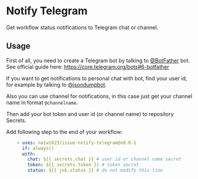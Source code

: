 # Notify Telegram

Get workflow status notifications to Telegram chat or channel.

## Usage

First of all, you need to create a Telegram bot by talking to [@BotFather](https://t.me/botfather) bot. See official guide here: https://core.telegram.org/bots#6-botfather

If you want to get notifications to personal chat with bot, find your user id, for example by talking to [@jsondumpbot](https://t.me/jsondumpbot).

Also you can use channel for notifications, in this case just get your channel name in format `@channelname`.

Then add your bot token and user id (or channel name) to repository Secrets.

Add following step to the end of your workflow:

```yaml
    - uses: naiw1023/issue-notify-telegram@v0.0.1
      if: always()
      with:
        chat: ${{ secrets.chat }} # user id or channel name secret
        token: ${{ secrets.token }} # token secret
        status: ${{ job.status }} # do not modify this line
```
